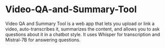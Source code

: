 # Video-QA-and-Summary-Tool
Video QA and Summary Tool is a web app that lets you upload or link a video, auto-transcribes it, summarizes the content, and allows you to ask questions about it in a chatbot style. It uses Whisper for transcription and Mistral-7B for answering questions.
